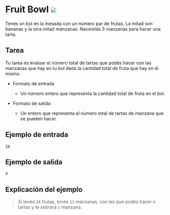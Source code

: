 # Fruit Bowl ![](https://img.shields.io/badge/Dificultad-Fácil-green)

Tenés un bol en la mesada con un número par de frutas. La mitad son bananas y la otra mitad manzanas. Necesitás 3 manzanas para hacer una tarta. 

## Tarea 
Tu tarea es evaluar el número total de tartas que podés hacer con las manzanas que hay en tu bol dada la cantidad total de fruta que hay en el mismo.

* Formato de entrada
  * Un número entero que representa la cantidad total de fruta en el bol.

* Formato de salida
  * Un entero que representa el número total de tartas de manzana que se pueden hacer.

## Ejemplo de entrada
```
26
```

## Ejemplo de salida 
```
4
```

## Explicación del ejemplo

> Si tenés `26` frutas, tenés `13` manzanas, con las que podés hacer `4` tartas y te sobrará `1` manzana.